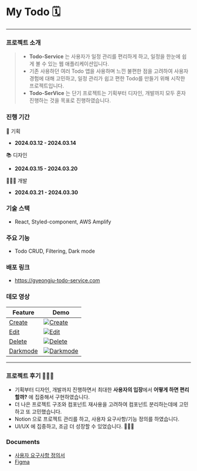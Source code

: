 # My Todo 🗓

------------
### 프로젝트 소개

> - **Todo-Service** 는 사용자가 일정 관리를 편리하게 하고, 일정을 한눈에 쉽게 볼 수 있는 웹 애플리케이션입니다. 
> - 기존 사용하던 여러 Todo 앱을 사용하며 느낀 불편한 점을 고려하여 사용자 경험에 대해 고민하고, 일정 관리가 쉽고 편한 Todo를 만들기 위해 시작한 프로젝트입니다.
> - **Todo-SerVice** 는 단기 프로젝트는 기획부터 디자인, 개발까지 모두 혼자 진행하는 것을 목표로 진행하였습니다. 

### 진행 기간

📄 기획  
- **2024.03.12 - 2024.03.14**

📚 디자인  
- **2024.03.15 - 2024.03.20**

👩🏻‍💻 개발  
- **2024.03.21 - 2024.03.30**

### 기술 스택

- React, Styled-component, AWS Amplify

### 주요 기능

- Todo CRUD, Filtering, Dark mode

### 배포 링크

- https://gyeongju-todo-service.com

### 데모 영상

| Feature | Demo |
|---------|------|
| [Create](https://github.com/jkj1230/todo-service/assets/127480050/cd67245b-bea8-4498-bb94-35cfd4461477) | [![Create](https://github.com/jkj1230/todo-service/assets/127480050/cd67245b-bea8-4498-bb94-35cfd4461477)](https://github.com/jkj1230/todo-service/assets/127480050/cd67245b-bea8-4498-bb94-35cfd4461477) |
| [Edit](https://github.com/jkj1230/todo-service/assets/127480050/72319f6a-7d47-461e-8631-b955ca252ad1) | [![Edit](https://github.com/jkj1230/todo-service/assets/127480050/72319f6a-7d47-461e-8631-b955ca252ad1)](https://github.com/jkj1230/todo-service/assets/127480050/72319f6a-7d47-461e-8631-b955ca252ad1) |
| [Delete](https://github.com/jkj1230/todo-service/assets/127480050/802320d1-a061-4591-bf21-33a5ff6c1624) | [![Delete](https://github.com/jkj1230/todo-service/assets/127480050/802320d1-a061-4591-bf21-33a5ff6c1624)](https://github.com/jkj1230/todo-service/assets/127480050/802320d1-a061-4591-bf21-33a5ff6c1624) |
| [Darkmode](https://github.com/jkj1230/todo-service/assets/127480050/91afc3a1-9852-4478-b44c-4941f0bbef0d) | [![Darkmode](https://github.com/jkj1230/todo-service/assets/127480050/91afc3a1-9852-4478-b44c-4941f0bbef0d)](https://github.com/jkj1230/todo-service/assets/127480050/91afc3a1-9852-4478-b44c-4941f0bbef0d) |

------------

### 프로젝트 후기 🙇🏻‍♀️

- 기획부터 디자인, 개발까지 진행하면서 최대한 **사용자의 입장**에서 **어떻게 하면 편리할까?** 에 집중해서 구현하였습니다.
- 더 나은 프로젝트 구조와 컴포넌트 재사용을 고려하여 컴포넌트 분리하는데에 고민하고 또 고민했습니다.
- Notion 으로 프로젝트 관리를 하고, 사용자 요구사항/기능 정의를 하였습니다.
- UI/UX 에 집중하고, 조금 더 성장할 수 있었습니다. 👩🏻‍💻

### Documents

- [사용자 요구사항 정의서](https://www.notion.so/c9f08ecf0451430893af9c3f6206229a?pvs=4)
- [Figma](https://www.figma.com/file/pUqMQkXPpaZtXJSSrktPhQ/Todo?type=design&node-id=0%3A1&mode=dev&t=AxyoVvZ1IxoXZ3HW-1)
